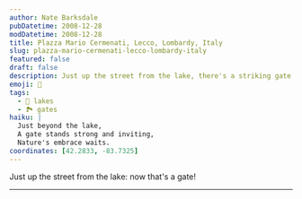 ```yaml
---
author: Nate Barksdale
pubDatetime: 2008-12-28
modDatetime: 2008-12-28
title: Plazza Mario Cermenati, Lecco, Lombardy, Italy
slug: plazza-mario-cermenati-lecco-lombardy-italy
featured: false
draft: false
description: Just up the street from the lake, there's a striking gate worth noting.
emoji: 🚪
tags:
  - 🌅 lakes
  - 🏞️ gates
haiku: |
  Just beyond the lake,  
  A gate stands strong and inviting,  
  Nature's embrace waits.
coordinates: [42.2833, -83.7325]
---
```


Just up the street from the lake: now that's a gate!

---
